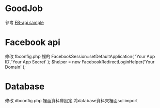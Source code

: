 # GoodJob

參考 [FB-api sample](http://www.krizna.com/demo/login-with-facebook-using-php/)

# Facebook api

修改 fbconfig.php 裡的
FacebookSession::setDefaultApplication( 'Your App ID','Your App Secret' );
    $helper = new FacebookRedirectLoginHelper('Your Domain' );

# Database
修改 dbconfig.php 裡面資料庫設定
將database資料夾裡面sql import


